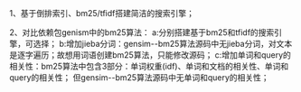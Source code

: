1、基于倒排索引、bm25/tfidf搭建简洁的搜索引擎；

2、对比依赖包genism中的bm25算法：
a:分别搭建基于bm25和tfidf的搜索引擎，可选择；
b:增加jieba分词：gensim--bm25算法源码中无jieba分词，对文本是逐字遍历；故想用词语创建bm25算法，只能修改源码；
c:增加单词和query的相关性：bm25算法中包含3部分：单词权重(idf)、单词和文档的相关性、单词和query的相关性；
但gensim--bm25算法源码中无单词和query的相关性；






